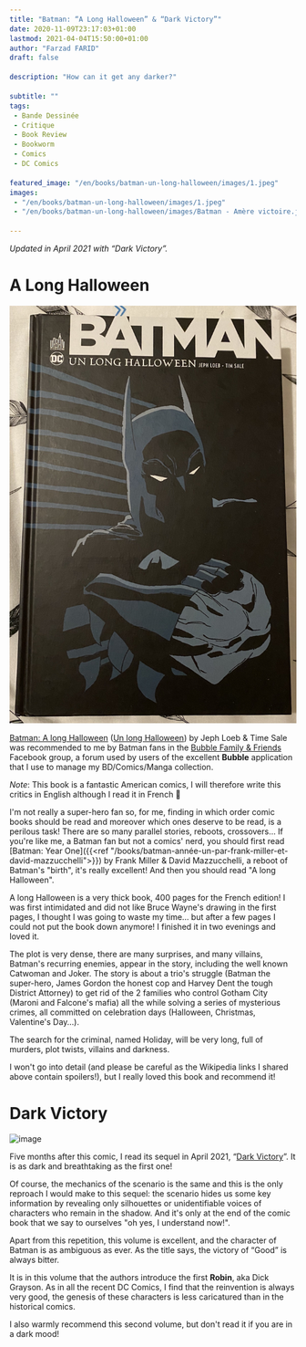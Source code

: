 ```yaml
---
title: "Batman: “A Long Halloween” & “Dark Victory”"
date: 2020-11-09T23:17:03+01:00
lastmod: 2021-04-04T15:50:00+01:00
author: "Farzad FARID"
draft: false

description: "How can it get any darker?"

subtitle: ""
tags:
 - Bande Dessinée
 - Critique
 - Book Review
 - Bookworm
 - Comics
 - DC Comics

featured_image: "/en/books/batman-un-long-halloween/images/1.jpeg" 
images:
 - "/en/books/batman-un-long-halloween/images/1.jpeg"
 - "/en/books/batman-un-long-halloween/images/Batman - Amère victoire.jpeg"

---
```


*Updated in April 2021 with “Dark Victory”.*

# A Long Halloween

![image](images/1.jpeg#layoutTextWidth)

[Batman: A long Halloween](https://en.wikipedia.org/wiki/Batman:_The_Long_Halloween) ([Un long Halloween](https://fr.wikipedia.org/wiki/Batman_:_Un_long_Halloween>)) by Jeph Loeb & Time Sale was recommended to me by Batman fans in the [Bubble Family & Friends](https://www.facebook.com/groups/BubbleBD) Facebook group, a forum used by users of the excellent **Bubble** application that I use to manage my BD/Comics/Manga collection.

*Note*: This book is a fantastic American comics, I will therefore write this critics in English although I read it in French :slightly_smiling_face:  

I'm not really a super-hero fan so, for me, finding in which order comic books should be read and moreover which ones deserve to be read, is a perilous task! There are so many parallel stories, reboots, crossovers… If you're like me, a Batman fan but not a comics' nerd, you should first read [Batman: Year One]({{<ref "/books/batman-année-un-par-frank-miller-et-david-mazzucchelli">}}) by Frank Miller & David Mazzucchelli, a reboot of Batman's "birth", it's really excellent! And then you should read "A long Halloween".

A long Halloween is a very thick book, 400 pages for the French edition! I was first intimidated and did not like Bruce Wayne's drawing in the first pages, I thought I was going to waste my time… but after a few pages I could not put the book down anymore! I finished it in two evenings and loved it. 

The plot is very dense, there are many surprises, and many villains, Batman's recurring enemies, appear in the story, including the well known Catwoman and Joker. The story is about a trio's struggle (Batman the super-hero, James Gordon the honest cop and Harvey Dent the tough District Attorney) to get rid of the 2 families who control Gotham City (Maroni and Falcone's mafia) all the while solving a series of mysterious crimes, all committed on celebration days (Halloween, Christmas, Valentine's Day…).

The search for the criminal, named Holiday, will be very long, full of murders, plot twists,
villains and darkness. 

I won't go into detail (and please be careful as the Wikipedia links I shared above contain spoilers!), but I really loved this book and recommend it! 

# Dark Victory

![image](images/Batman%20-%20Amère%20victoire.jpeg#layoutTextWidth)

Five months after this comic, I read its sequel in April 2021, 
“[Dark Victory](https://en.wikipedia.org/wiki/Batman:_Dark_Victory)”. It is as dark and
breathtaking as the first one!

Of course, the mechanics of the scenario is the same and this is the only reproach I would make to
this sequel: the scenario hides us some key information by revealing only silhouettes or
unidentifiable voices of characters who remain in the shadow. And it's only at the end of the
comic book that we say to ourselves "oh yes, I understand now!".

Apart from this repetition, this volume is excellent, and the character of Batman is as ambiguous
as ever. As the title says, the victory of “Good” is always bitter.

It is in this volume that the authors introduce the first **Robin**, aka Dick Grayson. As in all
the recent DC Comics, I find that the reinvention is always very good, the genesis of these
characters is less caricatured than in the historical comics.

I also warmly recommend this second volume, but don't read it if you are in a dark mood!
